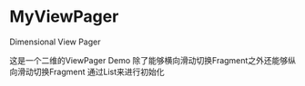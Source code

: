 # MyViewPager
Dimensional View Pager

这是一个二维的ViewPager Demo
除了能够横向滑动切换Fragment之外还能够纵向滑动切换Fragment
通过List来进行初始化
